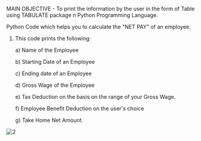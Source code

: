MAIN OBJECTIVE - To print the information by the user in the form of Table using TABULATE package n Python Programming Language.

Python Code which helps you to calculate the "NET PAY" of an employee. 

1) This code prints the following:
  
    a) Name of the Employee
    
    b) Starting Date of an Employee
    
    c) Ending date of an Employee
    
    d) Gross Wage of the Employee
    
    e) Tax Deduction on the basis on the range of your Gross Wage.
    
    f) Employee Benefit Deduction on the user's choice
    
    g) Take Home Net Amount.
    
    
    
![2](https://user-images.githubusercontent.com/87888762/225736587-dcfee6c1-df90-4e40-b380-e6690acb7980.PNG)

